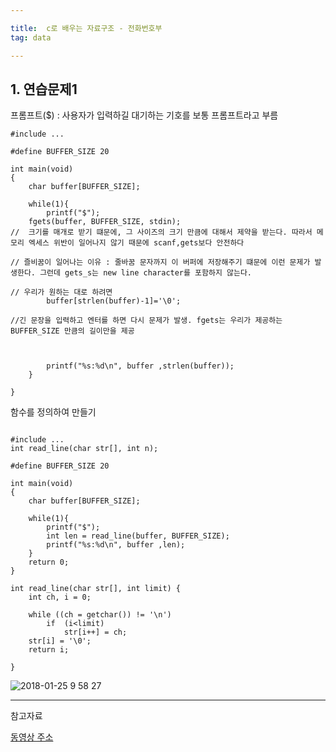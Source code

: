 ```yaml
---

title:  c로 배우는 자료구조 - 전화번호부
tag: data

---
```





## 1. 연습문제1


프롬프트($) : 사용자가 입력하길 대기하는 기호를 보통 프롬프트라고 부름

```
#include ...

#define BUFFER_SIZE 20

int main(void)
{
	char buffer[BUFFER_SIZE];
    
    while(1){
    	printf("$");
	fgets(buffer, BUFFER_SIZE, stdin);
//  크기를 매개로 받기 떄문에, 그 사이즈의 크기 만큼에 대해서 제약을 받는다. 따라서 메모리 엑세스 위반이 일어나지 않기 때문에 scanf,gets보다 안전하다

// 즐비꿈이 일어나는 이유 : 줄바꿈 문자까지 이 버퍼에 저장해주기 떄문에 이런 문제가 발생한다. 그런데 gets_s는 new line character를 포함하지 않는다.

// 우리가 원하는 대로 하려면
		buffer[strlen(buffer)-1]='\0';
        
//긴 문장을 입력하고 엔터를 하면 다시 문제가 발생. fgets는 우리가 제공하는 BUFFER_SIZE 만큼의 길이만을 제공



		printf("%s:%d\n", buffer ,strlen(buffer));    	
    }

}

```

함수를 정의하여 만들기

```

#include ...
int read_line(char str[], int n);

#define BUFFER_SIZE 20

int main(void)
{
	char buffer[BUFFER_SIZE];
    
    while(1){
    	printf("$");
		int len = read_line(buffer, BUFFER_SIZE);
        printf("%s:%d\n", buffer ,len);    	
    }
	return 0;
}

int read_line(char str[], int limit) {
	int ch, i = 0;
    
    while ((ch = getchar()) != '\n')
    	if	(i<limit)
			str[i++] = ch;
    str[i] = '\0';
    return i;
    
}

```
![2018-01-25 9 58 27](https://user-images.githubusercontent.com/23495876/35389394-ec62feba-021a-11e8-8be0-38cf5356c2a0.png)

---

참고자료

[동영상 주소](https://www.inflearn.com/course/c%EB%A1%9C-%EB%B0%B0%EC%9A%B0%EB%8A%94-%EC%9E%90%EB%A3%8C%EA%B5%AC%EC%A1%B0-%EB%B0%8F-%EC%97%AC%EB%9F%AC%EA%B0%80%EC%A7%80-%EC%98%88%EC%A0%9C-%EC%8B%A4%EC%8A%B5/?subscribe )


